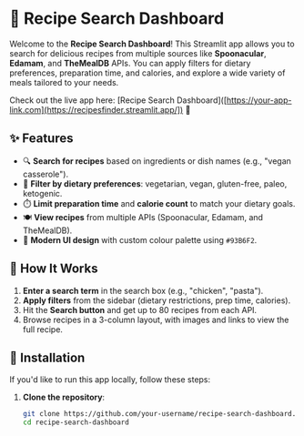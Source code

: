 # 🍲 Recipe Search Dashboard

Welcome to the **Recipe Search Dashboard**! This Streamlit app allows you to search for delicious recipes from multiple sources like **Spoonacular**, **Edamam**, and **TheMealDB** APIs. You can apply filters for dietary preferences, preparation time, and calories, and explore a wide variety of meals tailored to your needs.

Check out the live app here: [Recipe Search Dashboard]([https://your-app-link.com](https://recipesfinder.streamlit.app/]) 🚀

## ✨ Features

- 🔍 **Search for recipes** based on ingredients or dish names (e.g., "vegan casserole").
- 🥗 **Filter by dietary preferences**: vegetarian, vegan, gluten-free, paleo, ketogenic.
- ⏱️ **Limit preparation time** and **calorie count** to match your dietary goals.
- 🍽️ **View recipes** from multiple APIs (Spoonacular, Edamam, and TheMealDB).
- 🎨 **Modern UI design** with custom colour palette using `#93B6F2`.

## 🚀 How It Works

1. **Enter a search term** in the search box (e.g., "chicken", "pasta").
2. **Apply filters** from the sidebar (dietary restrictions, prep time, calories).
3. Hit the **Search button** and get up to 80 recipes from each API.
4. Browse recipes in a 3-column layout, with images and links to view the full recipe.

## 🔧 Installation

If you'd like to run this app locally, follow these steps:

1. **Clone the repository**:

   ```bash
   git clone https://github.com/your-username/recipe-search-dashboard.git
   cd recipe-search-dashboard
